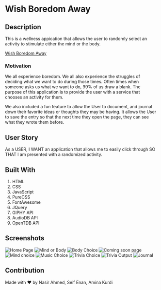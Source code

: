 # Wish Boredom Away

## Description
This is a wellness appication that allows the user to randomly select an activity to stimulate either the mind or the body.

[Wish Boredom Away](https://seifenan.github.io/Bored-Genie/) 

### Motivation
 We all experience boredom. We all also experience the struggles of deciding what we want to do during those times. Often times when someone asks us what we want to do, 99% of us draw a blank. The purpose of this application is to provide the user with a service that chooses an activity for them.

 We also included a fun feature to allow the User to document, and journal down their favorite ideas or thoughts they may be having. It allows the User to save the entry so that the next time they open the page, they can see what they wrote them before.

## User Story
As a USER, I WANT an application that allows me to easily click through SO THAT I am presented with a randomized activity. 

## Built With
 1. HTML
 2. CSS
 3. JavaScript
 4. PureCSS 
 5. FontAwesome 
 6. JQuery
 7. GIPHY API
 8. AudioDB API
 9. OpenTDB API
 
## Screenshots
![Home Page](/assets/images/page1.PNG)
![Mind or Body](/assets/images/page2.PNG)
![Body Choice](/assets/images/page3.PNG)
![Coming soon page](/assets/images/page4.PNG)
![Mind choice](/assets/images/page7.PNG)
![Music Choice](/assets/images/page5.PNG)
![Trivia Choice](/assets/images/page8.PNG)
![Trivia Output](/assets/images/page9.PNG)
![Journal](/assets/images/page6.PNG)

## Contribution 
Made with ❤️ by Nasir Ahmed, Seif Enan, Amina Kurdi
